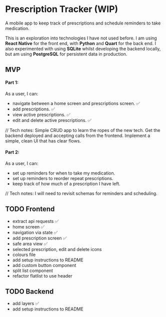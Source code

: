 # Prescription Tracker (WIP)

A mobile app to keep track of prescriptions and schedule reminders to take medication.

This is an exploration into technologies I have not used before. I am using **React Native** for the front end, with **Python** and **Quart** for the back end.
I also experimented with using **SQLite** whilst developing the backend locally, but am using **PostgreSQL** for persistent data in production.

## MVP

#### Part 1:

As a user, I can:

- navigate between a home screen and prescriptions screen. ✅
- add prescriptions. ✅
- view active prescriptions. ✅
- edit and delete active prescriptions. ✅

// Tech notes: Simple CRUD app to learn the ropes of the new tech. Get the backend deployed and accepting calls from the frontend. Implement a simple, clean UI that has clear flows.

#### Part 2:

As a user, I can:

- set up reminders for when to take my medication.
- set up reminders to reorder repeat prescriptions.
- keep track of how much of a prescription I have left.

// Tech notes: I will need to revisit schemas for reminders and scheduling.

## TODO Frontend

- extract api requests ✅
- home screen ✅
- navigation via state ✅
- add prescription screen ✅
- safe area view ✅
- selected prescription, edit and delete icons
- colours file
- add setup instructions to README
- add custom button component
- split list component
- refactor flatlist to use header

## TODO Backend

- add layers ✅
- add setup instructions to README
